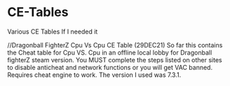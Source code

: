 # CE-Tables
Various CE Tables If I needed it

//Dragonball FighterZ Cpu Vs Cpu CE Table (29DEC21)
So far this contains the Cheat table for Cpu VS. Cpu in an offline local lobby for Dragonball fighterZ steam version. You MUST complete the steps listed on other sites to disable
anticheat and network functions or you will get VAC banned. Requires cheat engine to work. The version I used was 7.3.1.
